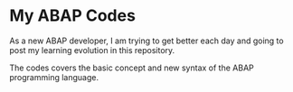 # My ABAP Codes

As a new ABAP developer, I am trying to get better each day and going to post my learning evolution in this repository.

The codes covers the basic concept and new syntax of the ABAP programming language.
